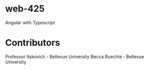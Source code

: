# web-425
Angular with Typescript 

# Contributors

Professor Itskovich - Bellevue University 
Becca Buechle - Bellevue University
